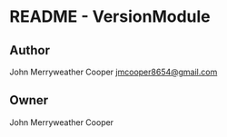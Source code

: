 # README - VersionModule

## Author

John Merryweather Cooper <jmcooper8654@gmail.com>

## Owner

John Merryweather Cooper
